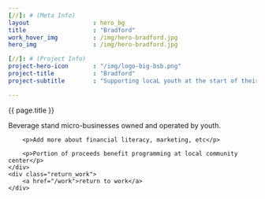 ```yaml
---
[//]: # (Meta Info)
layout 					: hero_bg
title 					: "Bradford"
work_hover_img			: /img/hero-bradford.jpg
hero_img				: /img/hero-bradford.jpg

[//]: # (Project Info)
project-hero-icon 		: "/img/logo-big-bsb.png"
project-title 			: "Bradford"
project-subtitle 		: "Supporting locaL youth at the start of their school day"

---
```

<div class="single_post_wrapper">
	<div class="single_post_meta">
		<div class="single_post_title">{{ page.title }}</div>
		<p>Beverage stand micro-businesses owned and operated by youth.</p>

		<p>Add more about financial literacy, marketing, etc</p>

		<p>Portion of proceeds benefit programming at local community center</p>
	</div>
	<div class="return_work">
		<a href="/work">return to work</a>
	</div>
</div>
